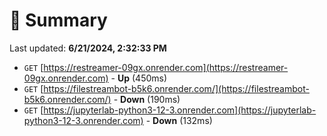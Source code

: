 # 📖 Summary
Last updated: **6/21/2024, 2:32:33 PM**

- `GET` [https://restreamer-09gx.onrender.com](https://restreamer-09gx.onrender.com) - **Up** (450ms)
- `GET` [https://filestreambot-b5k6.onrender.com/](https://filestreambot-b5k6.onrender.com/) - **Down** (190ms)
- `GET` [https://jupyterlab-python3-12-3.onrender.com](https://jupyterlab-python3-12-3.onrender.com) - **Down** (132ms)
